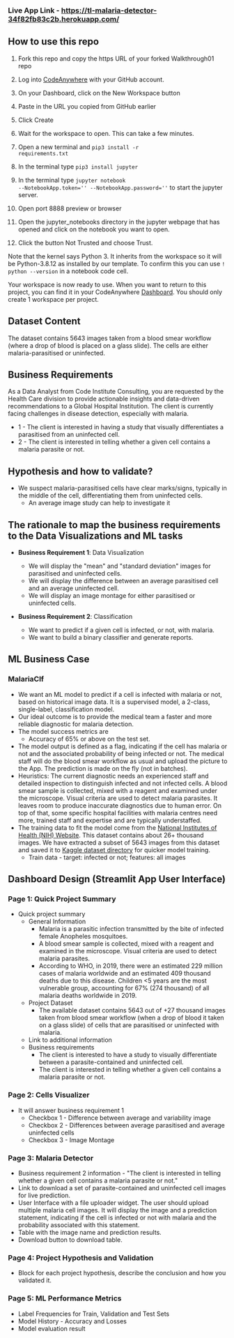 ### Live App Link - https://tl-malaria-detector-34f82fb83c2b.herokuapp.com/

## How to use this repo

1. Fork this repo and copy the https URL of your forked Walkthrough01 repo

1. Log into <a href="https://app.codeanywhere.com/" target="_blank" rel="noreferrer">CodeAnywhere</a> with your GitHub account.

1. On your Dashboard, click on the New Workspace button

1. Paste in the URL you copied from GitHub earlier

1. Click Create

1. Wait for the workspace to open. This can take a few minutes.

1. Open a new terminal and <code>pip3 install -r requirements.txt</code>

1. In the terminal type <code>pip3 install jupyter</code>

1. In the terminal type <code>jupyter notebook --NotebookApp.token='' --NotebookApp.password=''</code> to start the jupyter server.

1. Open port 8888 preview or browser

1. Open the jupyter_notebooks directory in the jupyter webpage that has opened and click on the notebook you want to open.

1. Click the button Not Trusted and choose Trust.

Note that the kernel says Python 3. It inherits from the workspace so it will be Python-3.8.12 as installed by our template. To confirm this you can use <code>! python --version</code> in a notebook code cell.


Your workspace is now ready to use. When you want to return to this project, you can find it in your CodeAnywhere <a href="https://app.codeanywhere.com/" target="_blank" rel="noreferrer">Dashboard</a>. You should only create 1 workspace per project.

## Dataset Content

The dataset contains 5643 images taken from a blood smear workflow (where a drop of blood is placed on a glass slide). The cells are either malaria-parasitised or uninfected.

## Business Requirements

As a Data Analyst from Code Institute Consulting, you are requested by the Health Care division to provide actionable insights and data-driven recommendations to a Global Hospital Institution. The client is currently facing challenges in disease detection, especially with malaria.

- 1 - The client is interested in having a study that visually differentiates a parasitised from an uninfected cell.
- 2 - The client is interested in telling whether a given cell contains a malaria parasite or not.

## Hypothesis and how to validate?

- We suspect malaria-parasitised cells have clear marks/signs, typically in the middle of the cell, differentiating them from uninfected cells.
  - An average image study can help to investigate it

## The rationale to map the business requirements to the Data Visualizations and ML tasks

- **Business Requirement 1**: Data Visualization

  - We will display the "mean" and "standard deviation" images for parasitised and uninfected cells.
  - We will display the difference between an average parasitised cell and an average uninfected cell.
  - We will display an image montage for either parasitised or uninfected cells.

- **Business Requirement 2**: Classification
  - We want to predict if a given cell is infected, or not, with malaria.
  - We want to build a binary classifier and generate reports.

## ML Business Case

### MalariaClf

- We want an ML model to predict if a cell is infected with malaria or not, based on historical image data. It is a supervised model, a 2-class, single-label, classification model.
- Our ideal outcome is to provide the medical team a faster and more reliable diagnostic for malaria detection.
- The model success metrics are
  - Accuracy of 65% or above on the test set.
- The model output is defined as a flag, indicating if the cell has malaria or not and the associated probability of being infected or not. The medical staff will do the blood smear workflow as usual and upload the picture to the App. The prediction is made on the fly (not in batches).
- Heuristics: The current diagnostic needs an experienced staff and detailed inspection to distinguish infected and not infected cells. A blood smear sample is collected, mixed with a reagent and examined under the microscope. Visual criteria are used to detect malaria parasites. It leaves room to produce inaccurate diagnostics due to human error. On top of that, some specific hospital facilities with malaria centres need more, trained staff and expertise and are typically understaffed.
- The training data to fit the model come from the [National Institutes of Health (NIH) Website](https://ceb.nlm.nih.gov/repositories/malaria-datasets/). This dataset contains about 26+ thousand images. We have extracted a subset of 5643 images from this dataset and saved it to [Kaggle dataset directory](https://www.kaggle.com/codeinstitute/malaria-cell-classification/) for quicker model training.
  - Train data - target: infected or not; features: all images

## Dashboard Design (Streamlit App User Interface)

### Page 1: Quick Project Summary

- Quick project summary
  - General Information
    - Malaria is a parasitic infection transmitted by the bite of infected female Anopheles mosquitoes.
    - A blood smear sample is collected, mixed with a reagent and examined in the microscope. Visual criteria are used to detect malaria parasites.
    - According to WHO, in 2019, there were an estimated 229 million cases of malaria worldwide and an estimated 409 thousand deaths due to this disease. Children <5 years are the most vulnerable group, accounting for 67% (274 thousand) of all malaria deaths worldwide in 2019.
  - Project Dataset
    - The available dataset contains 5643 out of +27 thousand images taken from blood smear workflow (when a drop of blood it taken on a glass slide) of cells that are parasitised or uninfected with malaria.
  - Link to additional information
  - Business requirements
    - The client is interested to have a study to visually differentiate between a parasite-contained and uninfected cell.
    - The client is interested in telling whether a given cell contains a malaria parasite or not.

### Page 2: Cells Visualizer

- It will answer business requirement 1
  - Checkbox 1 - Difference between average and variability image
  - Checkbox 2 - Differences between average parasitised and average uninfected cells
  - Checkbox 3 - Image Montage

### Page 3: Malaria Detector

- Business requirement 2 information - "The client is interested in telling whether a given cell contains a malaria parasite or not."
- Link to download a set of parasite-contained and uninfected cell images for live prediction.
- User Interface with a file uploader widget. The user should upload multiple malaria cell images. It will display the image and a prediction statement, indicating if the cell is infected or not with malaria and the probability associated with this statement.
- Table with the image name and prediction results.
- Download button to download table.

### Page 4: Project Hypothesis and Validation

- Block for each project hypothesis, describe the conclusion and how you validated it.

### Page 5: ML Performance Metrics

- Label Frequencies for Train, Validation and Test Sets
- Model History - Accuracy and Losses
- Model evaluation result
